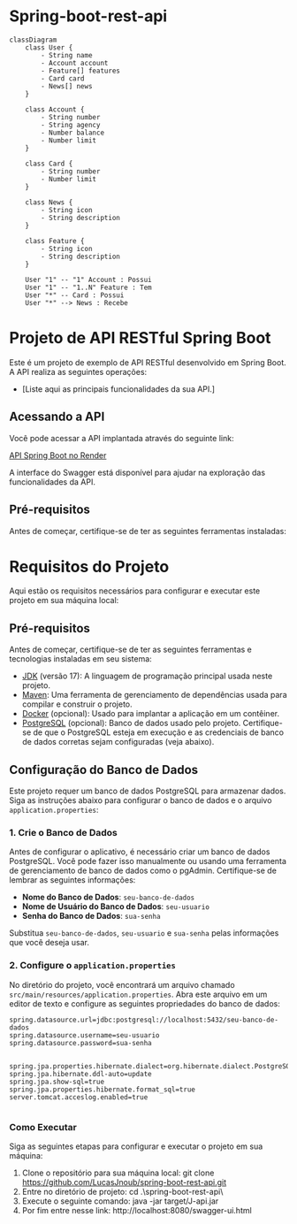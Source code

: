 # Spring-boot-rest-api
```mermaid
classDiagram
    class User {
        - String name
        - Account account
        - Feature[] features
        - Card card
        - News[] news
    }

    class Account {
        - String number
        - String agency
        - Number balance
        - Number limit
    }

    class Card {
        - String number
        - Number limit
    }

    class News {
        - String icon
        - String description
    }

    class Feature {
        - String icon
        - String description
    }

    User "1" -- "1" Account : Possui
    User "1" -- "1..N" Feature : Tem
    User "*" -- Card : Possui
    User "*" --> News : Recebe

```
# Projeto de API RESTful Spring Boot

Este é um projeto de exemplo de API RESTful desenvolvido em Spring Boot. A API realiza as seguintes operações:

- [Liste aqui as principais funcionalidades da sua API.]

## Acessando a API

Você pode acessar a API implantada através do seguinte link:

[API Spring Boot no Render](https://spring-boot-rest-api-7el0.onrender.com/swagger-ui/index.htm)

A interface do Swagger está disponível para ajudar na exploração das funcionalidades da API.

## Pré-requisitos

Antes de começar, certifique-se de ter as seguintes ferramentas instaladas:

# Requisitos do Projeto

Aqui estão os requisitos necessários para configurar e executar este projeto em sua máquina local:

## Pré-requisitos

Antes de começar, certifique-se de ter as seguintes ferramentas e tecnologias instaladas em seu sistema:

- [JDK]([https://www.oracle.com/java/technologies/javase-downloads.html](https://www.oracle.com/java/technologies/javase/jdk17-archive-downloads.html)) (versão 17): A linguagem de programação principal usada neste projeto.
- [Maven](https://maven.apache.org/download.cgi): Uma ferramenta de gerenciamento de dependências usada para compilar e construir o projeto.
- [Docker](https://docs.docker.com/get-docker/) (opcional): Usado para implantar a aplicação em um contêiner.
- [PostgreSQL](https://www.postgresql.org/download/) (opcional): Banco de dados usado pelo projeto. Certifique-se de que o PostgreSQL esteja em execução e as credenciais de banco de dados corretas sejam configuradas (veja abaixo).

## Configuração do Banco de Dados

Este projeto requer um banco de dados PostgreSQL para armazenar dados. Siga as instruções abaixo para configurar o banco de dados e o arquivo `application.properties`:

### 1. Crie o Banco de Dados

Antes de configurar o aplicativo, é necessário criar um banco de dados PostgreSQL. Você pode fazer isso manualmente ou usando uma ferramenta de gerenciamento de banco de dados como o pgAdmin. Certifique-se de lembrar as seguintes informações:

- **Nome do Banco de Dados**: `seu-banco-de-dados`
- **Nome de Usuário do Banco de Dados**: `seu-usuario`
- **Senha do Banco de Dados**: `sua-senha`

Substitua `seu-banco-de-dados`, `seu-usuario` e `sua-senha` pelas informações que você deseja usar.

### 2. Configure o `application.properties`

No diretório do projeto, você encontrará um arquivo chamado `src/main/resources/application.properties`. Abra este arquivo em um editor de texto e configure as seguintes propriedades do banco de dados:

```properties
spring.datasource.url=jdbc:postgresql://localhost:5432/seu-banco-de-dados
spring.datasource.username=seu-usuario
spring.datasource.password=sua-senha


spring.jpa.properties.hibernate.dialect=org.hibernate.dialect.PostgreSQLDialect
spring.jpa.hibernate.ddl-auto=update
spring.jpa.show-sql=true
spring.jpa.properties.hibernate.format_sql=true
server.tomcat.acceslog.enabled=true


  ```
### Como Executar

Siga as seguintes etapas para configurar e executar o projeto em sua máquina:

1. Clone o repositório para sua máquina local:
 git clone https://github.com/LucasJnoub/spring-boot-rest-api.git
2. Entre no diretório de projeto:
 cd .\spring-boot-rest-api\
3. Execute o seguinte comando:
java -jar target/J-api.jar
4. Por fim entre nesse link:
http://localhost:8080/swagger-ui.html






